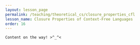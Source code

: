 ```yaml
---
layout: lesson_page
permalink: /teaching/theoretical_cs/closure_properties_cfl
lesson_name: Closure Properties of Context-Free Languages
order: 16
---
```


<!-- Examples of closure properties CFLs, DCFLs  -->

```
Content on the way! >^_^<
```